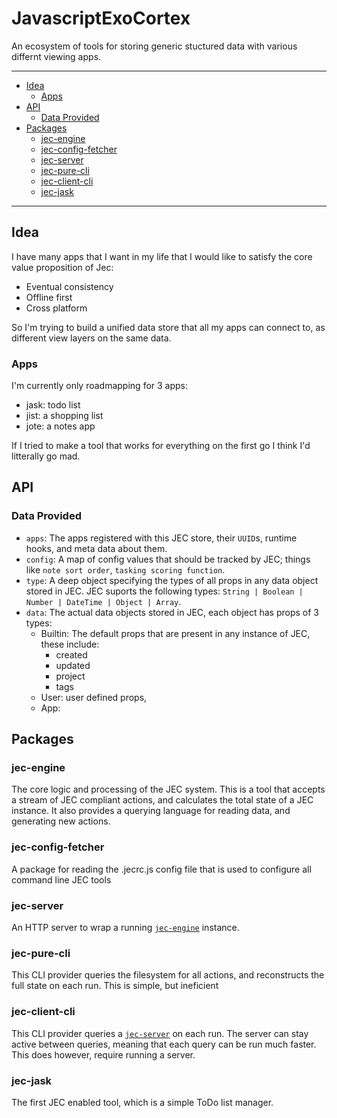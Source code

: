 # JavascriptExoCortex

An ecosystem of tools for storing generic stuctured data with various differnt viewing apps.

---

<!-- vim-markdown-toc GFM -->
* [Idea](#idea)
	* [Apps](#apps)
* [API](#api)
	* [Data Provided](#data-provided)
* [Packages](#packages)
	* [jec-engine](#jec-engine)
	* [jec-config-fetcher](#jec-config-fetcher)
	* [jec-server](#jec-server)
	* [jec-pure-cli](#jec-pure-cli)
	* [jec-client-cli](#jec-client-cli)
	* [jec-jask](#jec-jask)

<!-- vim-markdown-toc -->

---

## Idea
I have many apps that I want in my life that I would like to satisfy the core value proposition of Jec: 

+ Eventual consistency
+ Offline first
+ Cross platform

So I'm trying to build a unified data store that all my apps can connect to, as different view layers on the same data.

### Apps
I'm currently only roadmapping for 3 apps:
+ jask: todo list
+ jist: a shopping list
+ jote: a notes app

If I tried to make a tool that works for everything on the first go I think I'd litterally go mad.

## API
### Data Provided

+ `apps`: The apps registered with this JEC store, their `UUID`s, runtime hooks, and meta data about them.
+ `config`: A map of config values that should be tracked by JEC; things like `note sort order`, `tasking scoring function`.
+ `type`: A deep object specifying the types of all props in any data object stored in JEC. JEC suports the following types: `String | Boolean | Number | DateTime | Object | Array`.
+ `data`: The actual data objects stored in JEC, each object has props of 3 types:
	+ Builtin: The default props that are present in any instance of JEC, these include:
		+ created
		+ updated
		+ project
		+ tags
	+ User: user defined props, 
	+ App:

## Packages

### jec-engine
The core logic and processing of the JEC system.
This is a tool that accepts a stream of JEC compliant actions, and calculates the total state of a JEC instance. It also provides a querying language for reading data, and generating new actions.

### jec-config-fetcher
A package for reading the .jecrc.js config file that is used to configure all command line JEC tools

### jec-server
An HTTP server to wrap a running [`jec-engine`](#jec-engine) instance.

### jec-pure-cli
This CLI provider queries the filesystem for all actions, and reconstructs the full state on each run. This is simple, but ineficient

### jec-client-cli
This CLI provider queries a [`jec-server`](#jec-server) on each run. The server can stay active between queries, meaning that each query can be run much faster. This does however, require running a server.

### jec-jask
The first JEC enabled tool, which is a simple ToDo list manager.

